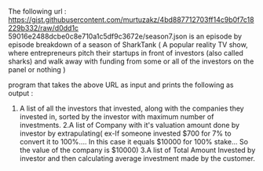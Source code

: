 The following url :
https://gist.githubusercontent.com/murtuzakz/4bd887712703ff14c9b0f7c18229b332/raw/d0dd1c
59016e2488dcbe0c8e710a1c5df9c3672e/season7.json
is an episode by episode breakdown of a season of SharkTank ( A popular reality TV show,
where entrepreneurs pitch their startups in front of investors (also called sharks) and walk away
with funding from some or all of the investors on the panel or nothing )

program that takes the above URL as input and prints the following as output :
1. A list of all the investors that invested, along with the companies they invested in, sorted
by the investor with maximum number of investments.
2.A list of Company with it's valuation amount done by investor by extrapulating( ex-If someone invested $700 for 7% to convert it to 100%.... In this case it equals $10000 for 100% stake... So the value of the company is $10000)
3.A list of Total Amount Invested by investor and then calculating average investment made by the customer.
